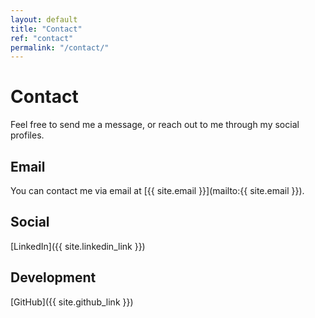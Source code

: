 ```yaml
---
layout: default
title: "Contact"
ref: "contact"
permalink: "/contact/"
---
```

# Contact  

Feel free to send me a message, or reach out to me through my social profiles.  

## Email  
You can contact me via email at [{{ site.email }}](mailto:{{ site.email }}).

## Social  
[LinkedIn]({{ site.linkedin_link }})  

## Development  
[GitHub]({{ site.github_link }})  